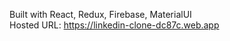 Built with React, Redux, Firebase, MaterialUI <br/>
Hosted URL: <link>https://linkedin-clone-dc87c.web.app</link>

